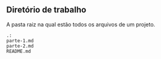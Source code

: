 ## Diretório de trabalho

A pasta raiz na qual estão todos os arquivos de um projeto.

```
.:
parte-1.md
parte-2.md
README.md
```
